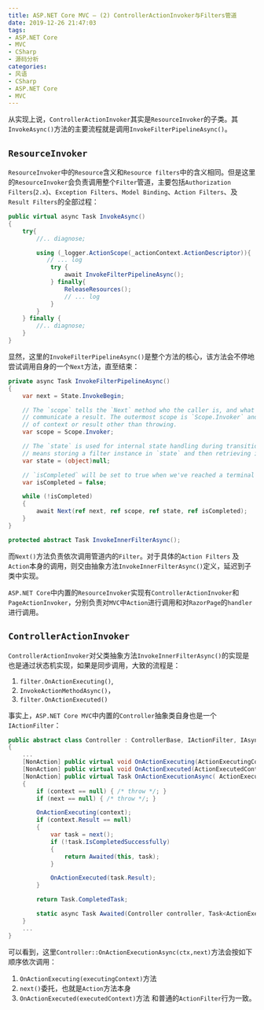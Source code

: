 ```yaml
---
title: ASP.NET Core MVC — (2) ControllerActionInvoker与Filters管道
date: 2019-12-26 21:47:03
tags:
- ASP.NET Core
- MVC
- CSharp
- 源码分析
categories:
- 风语
- CSharp
- ASP.NET Core
- MVC
---
```


从实现上说，`ControllerActionInvoker`其实是`ResourceInvoker`的子类。其`InvokeAsync()`方法的主要流程就是调用`InvokeFilterPipelineAsync()`。


## `ResourceInvoker`

`ResourceInvoker`中的`Resource`含义和`Resource filters`中的含义相同。但是这里的`ResourceInvoker`会负责调用整个`Filter`管道，主要包括`Authorization Filters`(`2.x`)、`Exception Filters`、`Model Binding`、`Action Filters`、及`Result Filters`的全部过程：
```csharp
public virtual async Task InvokeAsync()
{
    try{
        //.. diagnose;

        using (_logger.ActionScope(_actionContext.ActionDescriptor)){
           // ... log
            try {
                await InvokeFilterPipelineAsync();
            } finally{
                ReleaseResources();
                // ... log
            }
        }
    } finally {
        //.. diagnose;
    }
}
```
显然，这里的`InvokeFilterPipelineAsync()`是整个方法的核心，该方法会不停地尝试调用自身的一个`Next`方法，直至结束：<!--more-->
```csharp
private async Task InvokeFilterPipelineAsync()
{
    var next = State.InvokeBegin;

    // The `scope` tells the `Next` method who the caller is, and what kind of state to initialize to
    // communicate a result. The outermost scope is `Scope.Invoker` and doesn't require any type
    // of context or result other than throwing.
    var scope = Scope.Invoker;

    // The `state` is used for internal state handling during transitions between states. In practice this
    // means storing a filter instance in `state` and then retrieving it in the next state.
    var state = (object)null;

    // `isCompleted` will be set to true when we've reached a terminal state.
    var isCompleted = false;

    while (!isCompleted)
    {
        await Next(ref next, ref scope, ref state, ref isCompleted);
    }
}

protected abstract Task InvokeInnerFilterAsync();
```

而`Next()`方法负责依次调用管道内的`Filter`。对于具体的`Action Filters` 及`Action`本身的调用，则交由抽象方法`InvokeInnerFilterAsync()`定义，延迟到子类中实现。

`ASP.NET Core`中内置的`ResourceInvoker`实现有`ControllerActionInvoker`和`PageActionInvoker`，分别负责对`MVC`中`Action`进行调用和对`RazorPage`的`handler`进行调用。

## `ControllerActionInvoker`

`ControllerActionInvoker`对父类抽象方法`InvokeInnerFilterAsync()`的实现是也是通过状态机实现，如果是同步调用，大致的流程是：
1. `filter.OnActionExecuting()`, 
2. `InvokeActionMethodAsync()`，
3. `filter.OnActionExecuted()`

事实上，`ASP.NET Core MVC`中内置的`Controller`抽象类自身也是一个`IActionFilter`：
```csharp
public abstract class Controller : ControllerBase, IActionFilter, IAsyncActionFilter, IDisposable
{
    ...
    [NonAction] public virtual void OnActionExecuting(ActionExecutingContext context) { }
    [NonAction] public virtual void OnActionExecuted(ActionExecutedContext context){ }
    [NonAction] public virtual Task OnActionExecutionAsync( ActionExecutingContext context, ActionExecutionDelegate next)
    {
        if (context == null) { /* throw */; }
        if (next == null) { /* throw */; }

        OnActionExecuting(context);
        if (context.Result == null)
        {
            var task = next();
            if (!task.IsCompletedSuccessfully)
            {
                return Awaited(this, task);
            }

            OnActionExecuted(task.Result);
        }

        return Task.CompletedTask;

        static async Task Awaited(Controller controller, Task<ActionExecutedContext> task){ controller.OnActionExecuted(await task); }
    }    
    ... 
}
```
可以看到，这里`Controller::OnActionExecutionAsync(ctx,next)`方法会按如下顺序依次调用：
1. `OnActionExecuting(executingContext)`方法
2. `next()`委托，也就是`Action`方法本身
3. `OnActionExecuted(executedContext)`方法
和普通的`ActionFilter`行为一致。